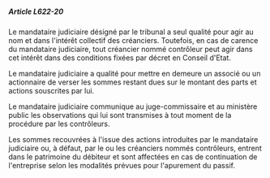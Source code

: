 ##### Article L622-20

Le mandataire judiciaire désigné par le tribunal a seul qualité pour agir au nom et dans l'intérêt collectif des créanciers. Toutefois, en cas de carence du mandataire judiciaire, tout créancier nommé contrôleur peut agir dans cet intérêt dans des conditions fixées par décret en Conseil d'Etat.

Le mandataire judiciaire a qualité pour mettre en demeure un associé ou un actionnaire de verser les sommes restant dues sur le montant des parts et actions souscrites par lui.

Le mandataire judiciaire communique au juge-commissaire et au ministère public les observations qui lui sont transmises à tout moment de la procédure par les contrôleurs.

Les sommes recouvrées à l'issue des actions introduites par le mandataire judiciaire ou, à défaut, par le ou les créanciers nommés contrôleurs, entrent dans le patrimoine du débiteur et sont affectées en cas de continuation de l'entreprise selon les modalités prévues pour l'apurement du passif.

